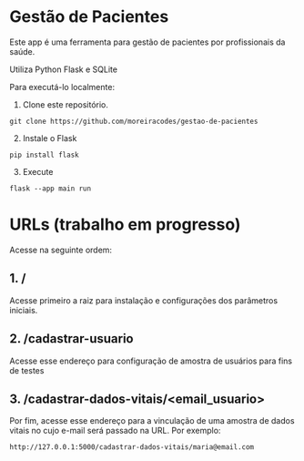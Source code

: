 
# Gestão de Pacientes
Este app é uma ferramenta para gestão de pacientes por profissionais da saúde.

Utiliza Python Flask e SQLite

Para executá-lo localmente:

1. Clone este repositório.
```
git clone https://github.com/moreiracodes/gestao-de-pacientes
```

2. Instale o Flask
```
pip install flask
```

3. Execute
```
flask --app main run
```

# URLs (trabalho em progresso)
Acesse na seguinte ordem:
## 1. /
Acesse primeiro a raiz para instalação e configurações dos parâmetros iniciais.

## 2. /cadastrar-usuario
Acesse esse endereço para configuração de amostra de usuários para fins de testes 

## 3. /cadastrar-dados-vitais/<email_usuario>
Por fim, acesse esse endereço para a vinculação de uma amostra de dados vitais no cujo e-mail será passado na URL.
Por exemplo:
```
http://127.0.0.1:5000/cadastrar-dados-vitais/maria@email.com
```